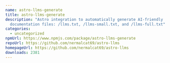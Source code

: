 ```yaml
---
name: astro-llms-generate
title: astro-llms-generate
description: "Astro integration to automatically generate AI-friendly
  documentation files: /llms.txt, /llms-small.txt, and /llms-full.txt"
categories:
  - uncategorized
npmUrl: https://www.npmjs.com/package/astro-llms-generate
repoUrl: https://github.com/nermalcat69/astro-llms
homepageUrl: https://github.com/nermalcat69/astro-llms
downloads: 2381
---
```

